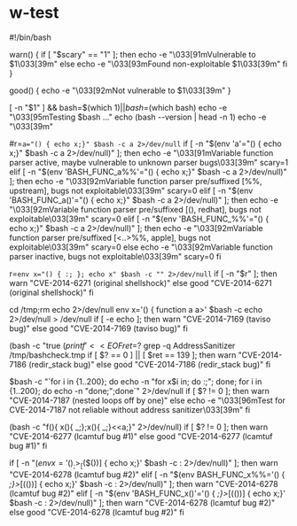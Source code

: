 # w-test
#!/bin/bash

warn() {
	if [ "$scary" == "1" ]; then
		echo -e "\033[91mVulnerable to $1\033[39m"
	else
		echo -e "\033[93mFound non-exploitable $1\033[39m"
	fi
}

good() {
	echo -e "\033[92mNot vulnerable to $1\033[39m"
}

[ -n "$1" ] && bash=$(which $1) || bash=$(which bash)
echo -e "\033[95mTesting $bash ..."
echo $($bash --version | head -n 1)
echo -e "\033[39m"

#r=`a="() { echo x;}" $bash -c a 2>/dev/null`
if [ -n "$(env 'a'="() { echo x;}" $bash -c a 2>/dev/null)" ]; then
	echo -e "\033[91mVariable function parser active, maybe vulnerable to unknown parser bugs\033[39m"
	scary=1
elif [ -n "$(env 'BASH_FUNC_a%%'="() { echo x;}" $bash -c a 2>/dev/null)" ]; then
	echo -e "\033[92mVariable function parser pre/suffixed [%%, upstream], bugs not exploitable\033[39m"
	scary=0
elif [ -n "$(env 'BASH_FUNC_a()'="() { echo x;}" $bash -c a 2>/dev/null)" ]; then
	echo -e "\033[92mVariable function parser pre/suffixed [(), redhat], bugs not exploitable\033[39m"
	scary=0
elif [ -n "$(env 'BASH_FUNC_<a>%%'="() { echo x;}" $bash -c a 2>/dev/null)" ]; then
	echo -e "\033[92mVariable function parser pre/suffixed [<..>%%, apple], bugs not exploitable\033[39m"
	scary=0
else
	echo -e "\033[92mVariable function parser inactive, bugs not exploitable\033[39m"
	scary=0
fi


r=`env x="() { :; }; echo x" $bash -c "" 2>/dev/null`
if [ -n "$r" ]; then
	warn "CVE-2014-6271 (original shellshock)"
else
	good "CVE-2014-6271 (original shellshock)"
fi

cd /tmp;rm echo 2>/dev/null
env x='() { function a a>\' $bash -c echo 2>/dev/null > /dev/null
if [ -e echo ]; then
	warn "CVE-2014-7169 (taviso bug)"
else
	good "CVE-2014-7169 (taviso bug)"
fi

$($bash -c "true $(printf '<<EOF %.0s' {1..80})" 2>/tmp/bashcheck.tmp)
ret=$?
grep -q AddressSanitizer /tmp/bashcheck.tmp
if [ $? == 0 ] || [ $ret == 139 ]; then
	warn "CVE-2014-7186 (redir_stack bug)"
else
	good "CVE-2014-7186 (redir_stack bug)"
fi


$bash -c "`for i in {1..200}; do echo -n "for x$i in; do :;"; done; for i in {1..200}; do echo -n "done;";done`" 2>/dev/null
if [ $? != 0 ]; then
	warn "CVE-2014-7187 (nested loops off by one)"
else
	echo -e "\033[96mTest for CVE-2014-7187 not reliable without address sanitizer\033[39m"
fi

$($bash -c "f(){ x(){ _;};x(){ _;}<<a;}" 2>/dev/null)
if [ $? != 0 ]; then
	warn "CVE-2014-6277 (lcamtuf bug #1)"
else
	good "CVE-2014-6277 (lcamtuf bug #1)"
fi

if [ -n "$(env x='() { _;}>_[$($())] { echo x;}' $bash -c : 2>/dev/null)" ]; then
	warn "CVE-2014-6278 (lcamtuf bug #2)"
elif [ -n "$(env BASH_FUNC_x%%='() { _;}>_[$($())] { echo x;}' $bash -c : 2>/dev/null)" ]; then
	warn "CVE-2014-6278 (lcamtuf bug #2)"
elif [ -n "$(env 'BASH_FUNC_x()'='() { _;}>_[$($())] { echo x;}' $bash -c : 2>/dev/null)" ]; then
	warn "CVE-2014-6278 (lcamtuf bug #2)"
else
	good "CVE-2014-6278 (lcamtuf bug #2)"
fi

